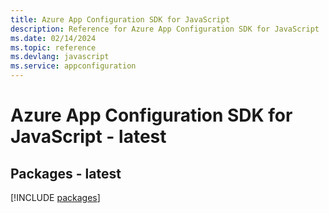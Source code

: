 ```yaml
---
title: Azure App Configuration SDK for JavaScript
description: Reference for Azure App Configuration SDK for JavaScript
ms.date: 02/14/2024
ms.topic: reference
ms.devlang: javascript
ms.service: appconfiguration
---
```

# Azure App Configuration SDK for JavaScript - latest
## Packages - latest
[!INCLUDE [packages](app-configuration-index.md)]